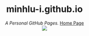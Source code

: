 <div align="center">
  <h1>minhlu-i.github.io</h1>
  <i>A Personal GitHub Pages.</i>
  <a href="https://minhlu-i.github.io">Home Page</a>
</div>

<div align="center">
  <image src="https://raw.githubusercontent.com/minhlu-i/pet-projects/main/nothing.gif">
</div>
